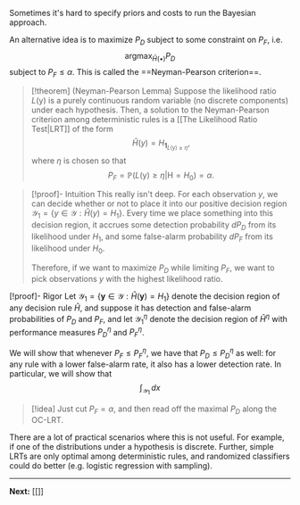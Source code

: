 Sometimes it's hard to specify priors and costs to run the Bayesian approach.

An alternative idea is to maximize $P_{D}$ subject to some constraint on $P_{F}$, i.e.
$$
\text{argmax}_{\hat{H}(\bullet)}P_{D}
$$
subject to $P_{F}\leq\alpha$. This is called the ==Neyman-Pearson criterion==.

> [!theorem] (Neyman-Pearson Lemma)
> Suppose the likelihood ratio $L(\boldsymbol{\mathsf{y}})$ is a purely continuous random variable (no discrete components) under each hypothesis. Then, a solution to the Neyman-Pearson criterion among deterministic rules is a [[The Likelihood Ratio Test|LRT]] of the form
> $$
> \hat{H}(y)=H_{\mathbf{1}_{L(\boldsymbol{\mathsf{y}})\geq \eta}},
> $$
> where $\eta$ is chosen so that
> $$
> P_{F}=\mathbb{P}(L(\boldsymbol{\mathsf{y}})\geq \eta|\mathsf{H}=H_{0})=\alpha.
> $$

> [!proof]- Intuition
> This really isn't deep. For each observation $y$, we can decide whether or not to place it into our positive decision region $\mathcal{Y}_{1}=\{ y\in \mathcal{Y} : \hat{H}(y)=H_{1} \}$. Every time we place something into this decision region, it accrues some detection probability $dP_{D}$ from its likelihood under $H_{1}$, and some false-alarm probability $dP_{F}$ from its likelihood under $H_{0}$.
> 
> Therefore, if we want to maximize $P_{D}$ while limiting $P_{F}$, we want to pick observations $y$ with the highest likelihood ratio. 

[!proof]- Rigor
Let $\mathcal{Y}_{1}=\{ \mathbf{y}\in \mathcal{Y} : \hat{H}(\mathbf{y})=H_{1} \}$ denote the decision region of any decision rule $\hat{H}$, and suppose it has detection and false-alarm probabilities of $P_{D}$ and $P_{F}$, and let $\mathcal{Y}_{1}^{\eta}$ denote the decision region of $\hat{H}^{\eta}$ with performance measures $P_{D}^{\eta}$ and $P_{F}^{\eta}$. 

We will show that whenever $P_{F}\leq P_{F}^{\eta}$, we have that $P_{D}\leq P_{D}^{\eta}$ as well: for any rule with a lower false-alarm rate, it also has a lower detection rate. In particular, we will show that
$$
\int_{\mathcal{Y}_{1}} \, dx 
$$


> [!idea]
> Just cut $P_{F}=\alpha$, and then read off the maximal $P_{D}$ along the OC-LRT.

There are a lot of practical scenarios where this is not useful. For example, if one of the distributions under a hypothesis is discrete. Further, simple LRTs are only optimal among deterministic rules, and randomized classifiers could do better (e.g. logistic regression with sampling).

---

**Next:** [[]]